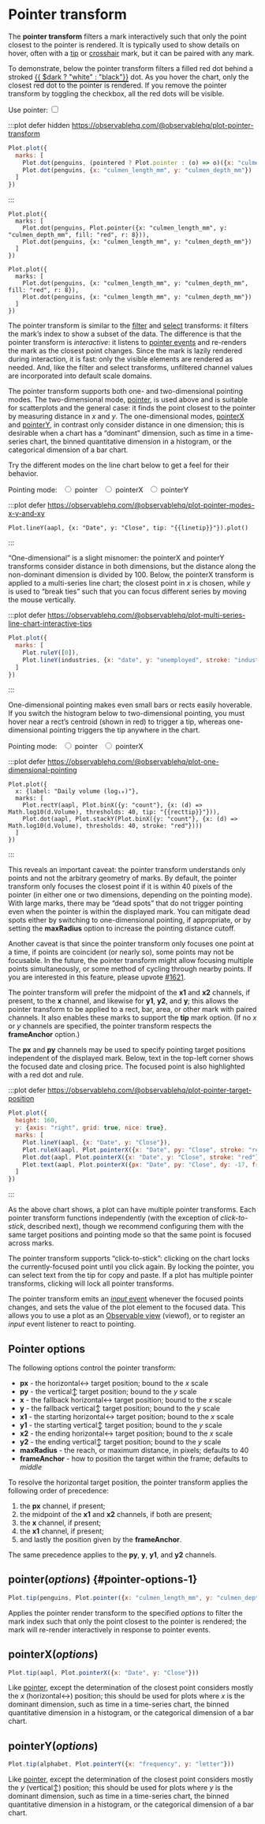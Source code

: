 <script setup>

import * as Plot from "@observablehq/plot";
import * as d3 from "d3";
import {ref, shallowRef, onMounted} from "vue";

const pointered = ref(true);
const aapl = shallowRef([]);
const industries = shallowRef([]);
const olympians = shallowRef([]);
const penguins = shallowRef([]);
const linetip = ref("x");
const recttip = ref("x");

onMounted(() => {
  d3.csv("../data/aapl.csv", d3.autoType).then((data) => (aapl.value = data));
  d3.csv("../data/athletes.csv", d3.autoType).then((data) => (olympians.value = data));
  d3.csv("../data/bls-industry-unemployment.csv", d3.autoType).then((data) => (industries.value = data));
  d3.csv("../data/penguins.csv", d3.autoType).then((data) => (penguins.value = data));
});

</script>

# Pointer transform

The **pointer transform** filters a mark interactively such that only the point closest to the pointer is rendered. It is typically used to show details on hover, often with a [tip](../marks/tip.md) or [crosshair](./crosshair.md) mark, but it can be paired with any mark.

To demonstrate, below the pointer transform filters a filled <span style="border-bottom: solid 2px var(--vp-c-red);">red</span> dot behind a stroked <span style="border-bottom: solid 2px currentColor;">{{ $dark ? "white" : "black"}}</span> dot. As you hover the chart, only the closest red dot to the pointer is rendered. If you remove the pointer transform by toggling the checkbox, all the red dots will be visible.

<p>
  <label class="label-input">
    Use pointer:
    <input type="checkbox" v-model="pointered">
  </label>
</p>

:::plot defer hidden https://observablehq.com/@observablehq/plot-pointer-transform
```js
Plot.plot({
  marks: [
    Plot.dot(penguins, (pointered ? Plot.pointer : (o) => o)({x: "culmen_length_mm", y: "culmen_depth_mm", fill: "red", r: 8})),
    Plot.dot(penguins, {x: "culmen_length_mm", y: "culmen_depth_mm"})
  ]
})
```
:::

<div v-if="pointered">

```js-vue
Plot.plot({
  marks: [
    Plot.dot(penguins, Plot.pointer({x: "culmen_length_mm", y: "culmen_depth_mm", fill: "red", r: 8})),
    Plot.dot(penguins, {x: "culmen_length_mm", y: "culmen_depth_mm"})
  ]
})
```

</div>
<div v-else>

```js-vue
Plot.plot({
  marks: [
    Plot.dot(penguins, {x: "culmen_length_mm", y: "culmen_depth_mm", fill: "red", r: 8}),
    Plot.dot(penguins, {x: "culmen_length_mm", y: "culmen_depth_mm"})
  ]
})
```

</div>

The pointer transform is similar to the [filter](../transforms/filter.md) and [select](../transforms/select.md) transforms: it filters the mark’s index to show a subset of the data. The difference is that the pointer transform is *interactive*: it listens to [pointer events](https://developer.mozilla.org/en-US/docs/Web/API/Pointer_events) and re-renders the mark as the closest point changes. Since the mark is lazily rendered during interaction, it is fast: only the visible elements are rendered as needed. And, like the filter and select transforms, unfiltered channel values are incorporated into default scale domains.

The pointer transform supports both one- and two-dimensional pointing modes. The two-dimensional mode, [pointer](#pointer-options-1), is used above and is suitable for scatterplots and the general case: it finds the point closest to the pointer by measuring distance in *x* and *y*. The one-dimensional modes, [pointerX](#pointerx-options) and [pointerY](#pointery-options), in contrast only consider distance in one dimension; this is desirable when a chart has a “dominant” dimension, such as time in a time-series chart, the binned quantitative dimension in a histogram, or the categorical dimension of a bar chart.

Try the different modes on the line chart below to get a feel for their behavior.

<p>
  <span class="label-input">
    Pointing mode:
    <label style="margin-left: 0.5em;"><input type="radio" name="linetip" value="xy" v-model="linetip" /> pointer</label>
    <label style="margin-left: 0.5em;"><input type="radio" name="linetip" value="x" v-model="linetip" /> pointerX</label>
    <label style="margin-left: 0.5em;"><input type="radio" name="linetip" value="y" v-model="linetip" /> pointerY</label>
  </span>
</p>

:::plot defer https://observablehq.com/@observablehq/plot-pointer-modes-x-y-and-xy
```js-vue
Plot.lineY(aapl, {x: "Date", y: "Close", tip: "{{linetip}}"}).plot()
```
:::

“One-dimensional” is a slight misnomer: the pointerX and pointerY transforms consider distance in both dimensions, but the distance along the non-dominant dimension is divided by 100. Below, the pointerX transform is applied to a multi-series line chart; the closest point in *x* is chosen, while *y* is used to “break ties” such that you can focus different series by moving the mouse vertically.

:::plot defer https://observablehq.com/@observablehq/plot-multi-series-line-chart-interactive-tips
```js
Plot.plot({
  marks: [
    Plot.ruleY([0]),
    Plot.lineY(industries, {x: "date", y: "unemployed", stroke: "industry", tip: "x"})
  ]
})
```
:::

One-dimensional pointing makes even small bars or rects easily hoverable. If you switch the histogram below to two-dimensional pointing, you must hover near a rect’s centroid (shown in <span style="border-bottom: solid 2px var(--vp-c-red);">red</span>) to trigger a tip, whereas one-dimensional pointing triggers the tip anywhere in the chart.

<p>
  <span class="label-input">
    Pointing mode:
    <label style="margin-left: 0.5em;"><input type="radio" name="recttip" value="xy" v-model="recttip" /> pointer</label>
    <label style="margin-left: 0.5em;"><input type="radio" name="recttip" value="x" v-model="recttip" /> pointerX</label>
  </span>
</p>

:::plot defer https://observablehq.com/@observablehq/plot-one-dimensional-pointing
```js-vue
Plot.plot({
  x: {label: "Daily volume (log₁₀)"},
  marks: [
    Plot.rectY(aapl, Plot.binX({y: "count"}, {x: (d) => Math.log10(d.Volume), thresholds: 40, tip: "{{recttip}}"})),
    Plot.dot(aapl, Plot.stackY(Plot.binX({y: "count"}, {x: (d) => Math.log10(d.Volume), thresholds: 40, stroke: "red"})))
  ]
})
```
:::

This reveals an important caveat: the pointer transform understands only points and not the arbitrary geometry of marks. By default, the pointer transform only focuses the closest point if it is within 40 pixels of the pointer (in either one or two dimensions, depending on the pointing mode). With large marks, there may be “dead spots” that do not trigger pointing even when the pointer is within the displayed mark. You can mitigate dead spots either by switching to one-dimensional pointing, if appropriate, or by setting the **maxRadius** option to increase the pointing distance cutoff.

Another caveat is that since the pointer transform only focuses one point at a time, if points are coincident (or nearly so), some points may not be focusable. In the future, the pointer transform might allow focusing multiple points simultaneously, or some method of cycling through nearby points. If you are interested in this feature, please upvote [#1621](https://github.com/observablehq/plot/issues/1621).

The pointer transform will prefer the midpoint of the **x1** and **x2** channels, if present, to the **x** channel, and likewise for **y1**, **y2**, and **y**; this allows the pointer transform to be applied to a rect, bar, area, or other mark with paired channels. It also enables these marks to support the **tip** mark option. (If no *x* or *y* channels are specified, the pointer transform respects the **frameAnchor** option.)

The **px** and **py** channels may be used to specify pointing target positions independent of the displayed mark. Below, text in the top-left corner shows the focused date and closing price. The focused point is also highlighted with a red dot and rule.

:::plot defer https://observablehq.com/@observablehq/plot-pointer-target-position
```js
Plot.plot({
  height: 160,
  y: {axis: "right", grid: true, nice: true},
  marks: [
    Plot.lineY(aapl, {x: "Date", y: "Close"}),
    Plot.ruleX(aapl, Plot.pointerX({x: "Date", py: "Close", stroke: "red"})),
    Plot.dot(aapl, Plot.pointerX({x: "Date", y: "Close", stroke: "red"})),
    Plot.text(aapl, Plot.pointerX({px: "Date", py: "Close", dy: -17, frameAnchor: "top-left", fontVariant: "tabular-nums", text: (d) => [`Date ${Plot.formatIsoDate(d.Date)}`, `Close ${d.Close.toFixed(2)}`].join("   ")}))
  ]
})
```
:::

As the above chart shows, a plot can have multiple pointer transforms. Each pointer transform functions independently (with the exception of *click-to-stick*, described next), though we recommend configuring them with the same target positions and pointing mode so that the same point is focused across marks.

The pointer transform supports “click-to-stick”: clicking on the chart locks the currently-focused point until you click again. By locking the pointer, you can select text from the tip for copy and paste. If a plot has multiple pointer transforms, clicking will lock all pointer transforms.

The pointer transform emits an [*input* event](https://developer.mozilla.org/en-US/docs/Web/API/HTMLElement/input_event) whenever the focused points changes, and sets the value of the plot element to the focused data. This allows you to use a plot as an [Observable view](https://observablehq.com/@observablehq/views) (viewof), or to register an *input* event listener to react to pointing.

## Pointer options

The following options control the pointer transform:

- **px** - the horizontal↔︎ target position; bound to the *x* scale
- **py** - the vertical↕︎ target position; bound to the *y* scale
- **x** - the fallback horizontal↔︎ target position; bound to the *x* scale
- **y** - the fallback vertical↕︎ target position; bound to the *y* scale
- **x1** - the starting horizontal↔︎ target position; bound to the *x* scale
- **y1** - the starting vertical↕︎ target position; bound to the *y* scale
- **x2** - the ending horizontal↔︎ target position; bound to the *x* scale
- **y2** - the ending vertical↕︎ target position; bound to the *y* scale
- **maxRadius** - the reach, or maximum distance, in pixels; defaults to 40
- **frameAnchor** - how to position the target within the frame; defaults to *middle*

To resolve the horizontal target position, the pointer transform applies the following order of precedence:

1. the **px** channel, if present;
2. the midpoint of the **x1** and **x2** channels, if both are present;
3. the **x** channel, if present;
4. the **x1** channel, if present;
5. and lastly the position given by the **frameAnchor**.

The same precedence applies to the **py**, **y**, **y1**, and **y2** channels.

## pointer(*options*) {#pointer-options-1}

```js
Plot.tip(penguins, Plot.pointer({x: "culmen_length_mm", y: "culmen_depth_mm"}))
```

Applies the pointer render transform to the specified *options* to filter the mark index such that only the point closest to the pointer is rendered; the mark will re-render interactively in response to pointer events.

## pointerX(*options*)

```js
Plot.tip(aapl, Plot.pointerX({x: "Date", y: "Close"}))
```

Like [pointer](#pointer-options-1), except the determination of the closest point considers mostly the *x* (horizontal↔︎) position; this should be used for plots where *x* is the dominant dimension, such as time in a time-series chart, the binned quantitative dimension in a histogram, or the categorical dimension of a bar chart.

## pointerY(*options*)

```js
Plot.tip(alphabet, Plot.pointerY({x: "frequency", y: "letter"}))
```

Like [pointer](#pointer-options-1), except the determination of the closest point considers mostly the *y* (vertical↕︎) position; this should be used for plots where *y* is the dominant dimension, such as time in a time-series chart, the binned quantitative dimension in a histogram, or the categorical dimension of a bar chart.

